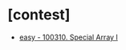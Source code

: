 # [contest]
* [easy - 100310. Special Array I](https://leetcode.com/contest/weekly-contest-398/problems/special-array-i/)
